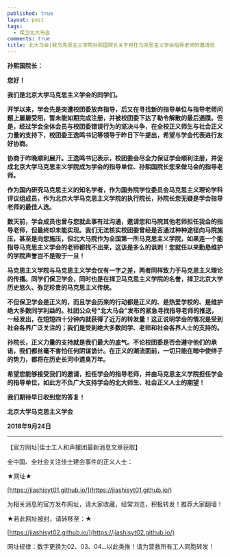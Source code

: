 ```yaml
---
published: true
layout: post
tags:
  - 保卫北大马会
comments: true
title: 北大马会|致马克思主义学院孙熙国院长关于担任马克思主义学会指导老师的邀请信 
---
```


**孙熙国院长：**

   **您好！**

**我们是北京大学马克思主义学会的同学们。**

**开学以来，学会先是突遭校团委放弃指导，后又在寻找新的指导单位与指导老师问题上屡屡受阻，暂未能如期完成注册，并被校团委下达了勒令解散的最后通牒。但是，经过学会全体会员与校团委错误行为的坚决斗争，在全校正义师生与社会正义力量的支持下，校团委王逸鸣书记等领导于昨日下午提出，希望与学会代表进行友好协商。**

**协商于昨晚顺利展开。王逸鸣书记表示，校团委会尽全力保证学会顺利注册，并促成北京大学马克思主义学院成为学会的指导单位、孙熙国院长您来做马会的指导老师。**

**作为国内研究马克思主义的知名学者，作为国务院学位委员会马克思主义理论学科评议组成员，作为北京大学马克思主义学院的执行院长，孙院长您无疑是学会指导老师的最佳人选。**

**数天前，学会成员也曾与您就此事有过沟通，邀请您和马院其他老师担任我会的指导老师，但最终却未能实现。我们无法核实校团委曾经是否通过种种途径向马院施压，甚至是向您施压，但北大马院作为全国第一所马克思主义学院，如果连一个能指导马克思主义学会的老师都找不出来，这该是多么的讽刺！您就任以来勤恳维护的学院声誉岂不是毁于一旦！**

**马克思主义学院与马克思主义学会仅有一字之差，两者同样致力于马克思主义理论的传播。同学们保卫学会，同时也是在捍卫马克思主义学院的名誉，捍卫北京大学历史悠久、弥足珍贵的马克思主义传统。**

**不但保卫学会是正义的，而且学会历来的行动都是正义的、是热爱学校的、是维护绝大多数同学利益的。社团公众号“北大马会”发布的紧急寻找指导老师的推送，一经发出，在短短四十分钟内就获得了近万的转发量！这正说明学会的情况是受到社会各界广泛关注的；我们是受到绝大多数同学、老师和社会各界人士的支持的。**

**孙院长，正义力量的支持就是我们最大的底气。不论校团委是否会遵守他们的承诺，我们都丝毫不害怕任何阴谋诡计。在正义的潮流面前，一切只能在暗中使绊子的势力，都将在历史长河中遗臭万年。**

**希望您能够接受我们的邀请，担任学会的指导老师，并由马克思主义学院担任学会的指导单位，如此方不负广大支持学会的北大师生、社会正义人士的期望！**

**我们期待早日收到您的答复！**

**北京大学马克思主义学会**

**2018年9月24日**



---
【官方网址|佳士工人和声援团最新消息文章获取】

全中国、全社会关注佳士建会事件的正义人士：

★网址★

[https://jiashisyt01.github.io/](https://jiashisyt01.github.io/)

为相关消息的官方发布网址，请大家收藏，经常浏览，积极转发！推荐大家翻墙！

★若此网址被封，请转移至：★

[https://jiashisyt02.github.io/](https://jiashisyt02.github.io/)

网址规律：数字更换为02、03、04...以此类推！请为营救所有工人同胞转发！



